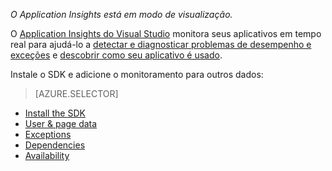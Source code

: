 
*O Application Insights está em modo de visualização.*

<a name="selector1"></a>

O [Application Insights do Visual Studio](../article/application-insights/app-insights-overview.md) monitora seus aplicativos em tempo real para ajudá-lo a [detectar e diagnosticar problemas de desempenho e exceções](../article/application-insights/app-insights-detect-triage-diagnose.md) e [descobrir como seu aplicativo é usado](../article/application-insights/app-insights-overview-usage.md).

Instale o SDK e adicione o monitoramento para outros dados:

> [AZURE.SELECTOR]
- [Install the SDK](../article/application-insights/app-insights-asp-net.md#selector1)
- [User & page data](../article/application-insights/app-insights-asp-net-client.md#selector1)
- [Exceptions](../article/application-insights/app-insights-asp-net-exceptions.md#selector1)
- [Dependencies](../article/application-insights/app-insights-asp-net-dependencies.md#selector1)
- [Availability](../article/application-insights/app-insights-asp-net-availability.md#selector1)

<!---HONumber=Nov15_HO4-->